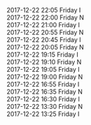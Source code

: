 2017-12-22 22:05 Friday  I  
2017-12-22 22:00 Friday  N  
2017-12-22 21:00 Friday  I  
2017-12-22 20:55 Friday  N  
2017-12-22 20:45 Friday  I  
2017-12-22 20:05 Friday  N  
2017-12-22 19:15 Friday  I  
2017-12-22 19:10 Friday  N  
2017-12-22 19:05 Friday  I  
2017-12-22 19:00 Friday  N  
2017-12-22 16:55 Friday  I  
2017-12-22 16:35 Friday  N  
2017-12-22 16:30 Friday  I  
2017-12-22 13:30 Friday  N  
2017-12-22 13:25 Friday  I  
